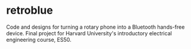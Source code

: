 retroblue
=========

Code and designs for turning a rotary phone into a Bluetooth hands-free device. Final project for Harvard University's introductory electrical engineering course, ES50.
